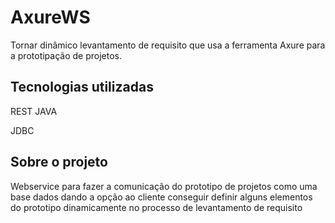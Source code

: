 # AxureWS

Tornar dinâmico levantamento de requisito que usa a ferramenta Axure para a prototipação de projetos.

## Tecnologias utilizadas

REST JAVA

JDBC


## Sobre o projeto

Webservice para fazer a comunicação do prototipo de projetos como uma base dados dando 
a opção ao cliente conseguir definir alguns elementos do prototipo dinamicamente no processo 
de levantamento de requisito
